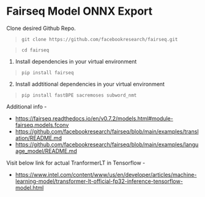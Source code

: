 # Fairseq Model ONNX Export
Clone desired Github Repo. 
> `git clone https://github.com/facebookresearch/fairseq.git`

> `cd fairseq`

1. Install dependencies in your virtual environment

> `pip install fairseq`

2. Install addtitional dependencies in your virtual environment

> `pip install fastBPE sacremoses subword_nmt`

Additional info -
- https://fairseq.readthedocs.io/en/v0.7.2/models.html#module-fairseq.models.fconv
- https://github.com/facebookresearch/fairseq/blob/main/examples/translation/README.md
- https://github.com/facebookresearch/fairseq/blob/main/examples/language_model/README.md

Visit below link for actual TranformerLT in Tensorflow -
- https://www.intel.com/content/www/us/en/developer/articles/machine-learning-model/transformer-lt-official-fp32-inference-tensorflow-model.html